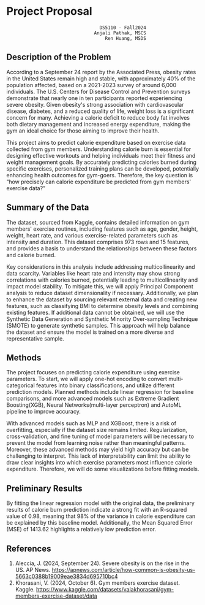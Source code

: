 # Project Proposal
                                      DS5110 - Fall2024
                                    Anjali Pathak, MSCS
                                        Ren Huang, MSDS
## Description of the Problem 
According to a September 24 report by the Associated Press, obesity rates in the United States remain high and stable, with approximately 40% of the population affected, based on a 2021-2023 survey of  around 6,000 individuals. The U.S. Centers for Disease Control and Prevention surveys demonstrate that nearly one in ten participants reported experiencing severe obesity. Given obesity's strong association with cardiovascular disease, diabetes, and a reduced quality of life, weight loss is a significant concern for many. Achieving a calorie deficit to reduce body fat involves both dietary management and increased energy expenditure, making the gym an ideal choice for those aiming to improve their health.

This project aims to predict calorie expenditure based on exercise data collected from gym members. Understanding calorie burn is essential for designing effective workouts and helping individuals meet their fitness and weight management goals. By accurately predicting calories burned during specific exercises, personalized training plans can be developed, potentially enhancing health outcomes for gym-goers. Therefore, the key question is “how precisely can calorie expenditure be predicted from gym members' exercise data?”
## Summary of the Data 
The dataset, sourced from Kaggle, contains detailed information on gym members' exercise routines, including features such as age, gender, height, weight, heart rate, and various exercise-related parameters such as intensity and duration. This dataset comprises 973 rows and 15 features, and provides a basis to understand the relationships between these factors and calorie burned. 

Key considerations in this analysis include addressing multicollinearity and data scarcity. Variables like heart rate and intensity may show strong correlations with calories burned, potentially leading to multicollinearity and impact model stability. To mitigate this, we will apply Principal Component analysis to reduce dataset dimensionality if necessary. Additionally, we plan to enhance the dataset by sourcing relevant external data and creating new features, such as classifying BMI to determine obesity levels and combining existing features. If additional data cannot be obtained, we will use the Synthetic Data Generation and Synthetic Minority Over-sampling Technique (SMOTE) to generate synthetic samples. This approach will help balance the dataset and ensure the model is trained on a more diverse and representative sample.
## Methods 
The project focuses on predicting calorie expenditure using exercise parameters. To start, we will apply one-hot encoding to convert multi-categorical features into binary classifications, and utilize different prediction models. Planned methods include linear regression for baseline comparisons, and more advanced models such as Extreme Gradient Boosting(XGB), Neural Networks(multi-layer perceptron) and AutoML pipeline to improve accuracy. 

With advanced models such as MLP and XGBoost, there is a risk of overfitting, especially if the dataset size remains limited. Regularization, cross-validation, and fine tuning of model parameters will be necessary to prevent the model from learning noise rather than meaningful patterns. Moreover, these advanced methods may yield high accuracy but can be challenging to interpret. This lack of interpretability can limit the ability to draw clear insights into which exercise parameters most influence calorie expenditure. Therefore, we will do some visualizations before fitting models.
## Preliminary Results 
By fitting the linear regression model with the original data, the preliminary results of calorie burn prediction indicate a strong fit with an R-squared value of 0.98, meaning that 98% of the variance in calorie expenditure can be explained by this baseline model. Additionally, the Mean Squared Error (MSE) of 1413.62 highlights a relatively low prediction error. 
## References 
1. Aleccia, J. (2024, September 24). Severe obesity is on the rise in the US. AP News. https://apnews.com/article/how-common-is-obesity-us-5663c0388b19009eae3834d695710bc4 
2. Khorasani, V. (2024, October 6). Gym members exercise dataset. Kaggle. https://www.kaggle.com/datasets/valakhorasani/gym-members-exercise-dataset/data 
